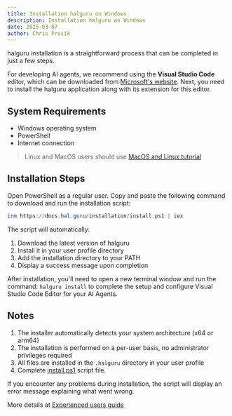 ```yaml
---
title: Installation halguru on Windows
description: Installation halguru on Windows
date: 2025-03-07
author: Chris Prusik
---
```


halguru installation is a straightforward process that can be completed in just a few steps.

For developing AI agents, we recommend using the **Visual Studio Code** editor, which can be downloaded from [Microsoft's website](https://code.visualstudio.com/download).
Next, you need to install the halguru application along with its extension for this editor.

## System Requirements

- Windows operating system
- PowerShell
- Internet connection

> Linux and MacOS users should use [MacOS and Linux tutorial](macos-and-linux.md)

## Installation Steps

Open PowerShell as a regular user. Copy and paste the following command to download and run the installation script:

```powershell
irm https://docs.hal.guru/installation/install.ps1 | iex
```

The script will automatically:

1. Download the latest version of halguru
2. Install it in your user profile directory
3. Add the installation directory to your PATH
4. Display a success message upon completion

After installation, you'll need to open a new terminal window and run the command: 
`halguru install` to complete the setup and configure Visual Studio Code Editor for your AI Agents.

## Notes

1. The installer automatically detects your system architecture (x64 or arm64)
2. The installation is performed on a per-user basis, no administrator privileges required
3. All files are installed in the `.halguru` directory in your user profile
4. Complete [install.ps1](https://docs.hal.guru/installation/install.ps1) script file.

If you encounter any problems during installation, the script will display an error message explaining what went wrong.

More details at [Experienced users guide](experiences-users.md)

